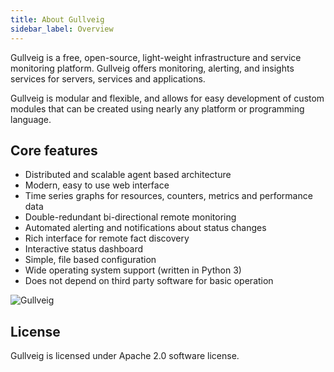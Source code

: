 ```yaml
---
title: About Gullveig
sidebar_label: Overview
---
```


Gullveig is a free, open-source, light-weight infrastructure and service monitoring platform. Gullveig offers
monitoring, alerting, and insights services for servers, services and applications.

Gullveig is modular and flexible, and allows for easy development of custom modules that can be created 
using nearly any platform or programming language.

## Core features

- Distributed and scalable agent based architecture
- Modern, easy to use web interface
- Time series graphs for resources, counters, metrics and performance data
- Double-redundant bi-directional remote monitoring
- Automated alerting and notifications about status changes
- Rich interface for remote fact discovery
- Interactive status dashboard
- Simple, file based configuration
- Wide operating system support (written in Python 3)
- Does not depend on third party software for basic operation


![Gullveig](/img/gullveig.png)

## License

Gullveig is licensed under Apache 2.0 software license.

